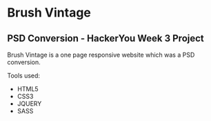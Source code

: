 # Brush Vintage

## PSD Conversion - HackerYou Week 3 Project

Brush Vintage is a one page responsive website which was
a PSD conversion. 

Tools used:

- HTML5
- CSS3
- JQUERY
- SASS